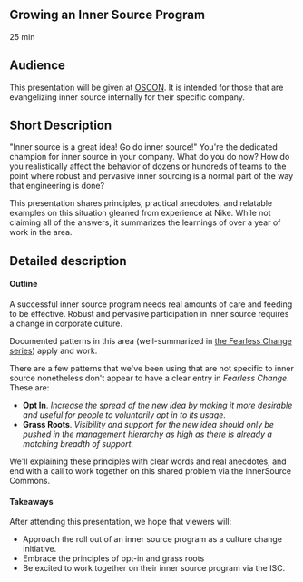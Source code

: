 ## Growing an Inner Source Program

25 min

## Audience

This presentation will be given at [OSCON](https://conferences.oreilly.com/oscon/oscon-or/public/schedule/detail/71280).
It is intended for those that are evangelizing inner source internally for their specific company.

## Short Description

"Inner source is a great idea! Go do inner source!"
You're the dedicated champion for inner source in your company.
What do you do now?
How do you realistically affect the behavior of dozens or hundreds of teams to the point where robust and pervasive inner sourcing is a normal part of the way that engineering is done?

This presentation shares principles, practical anecdotes, and relatable examples on this situation gleaned from experience at Nike.
While not claiming all of the answers, it summarizes the learnings of over a year of work in the area.

## Detailed description

#### Outline

A successful inner source program needs real amounts of care and feeding to be effective.
Robust and pervasive participation in inner source requires a change in corporate culture.

Documented patterns in this area (well-summarized in [the Fearless Change series](http://www.fearlesschangepatterns.com/)) apply and work.

There are a few patterns that we've been using that are not specific to inner source nonetheless don't appear to have a clear entry in _Fearless Change_.  These are:

* **Opt In**.
_Increase the spread of the new idea by making it more desirable and useful for people to voluntarily opt in to its usage_. 
* **Grass Roots**.
_Visibility and support for the new idea should only be pushed in the management hierarchy as high as there is already a matching breadth of support_.

We'll explaining these principles with clear words and real anecdotes, and end with a call to work together on this shared problem via the InnerSource Commons.

#### Takeaways

After attending this presentation, we hope that viewers will:

* Approach the roll out of an inner source program as a culture change initiative.
* Embrace the principles of opt-in and grass roots
* Be excited to work together on their inner source program via the ISC.
